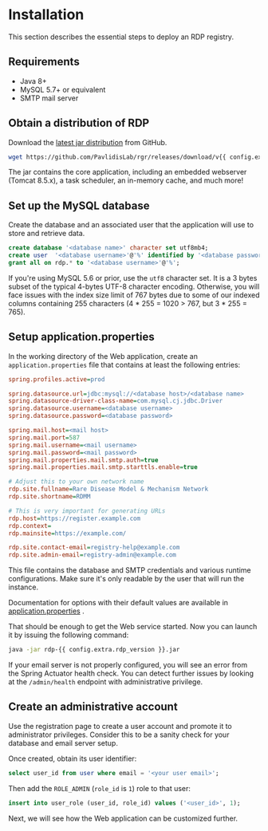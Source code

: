 # Installation

This section describes the essential steps to deploy an RDP registry.

## Requirements

- Java 8+
- MySQL 5.7+ or equivalent
- SMTP mail server

## Obtain a distribution of RDP

Download the [latest jar distribution](https://github.com/PavlidisLab/rgr/releases/latest) from GitHub.

```bash
wget https://github.com/PavlidisLab/rgr/releases/download/v{{ config.extra.rdp_version }}/rdp-{{ config.extra.rdp_version }}.jar
```

The jar contains the core application, including an embedded webserver (Tomcat 8.5.x), a task scheduler, an in-memory
cache, and much more!

## Set up the MySQL database

Create the database and an associated user that the application will use to store and retrieve data.

```sql
create database '<database name>' character set utf8mb4;
create user  '<database username>'@'%' identified by '<database password>';
grant all on rdp.* to '<database username>'@'%';
```

If you're using MySQL 5.6 or prior, use the `utf8` character set. It is a 3 bytes subset of the typical 4-bytes UTF-8
character encoding. Otherwise, you will face issues with the index size limit of 767 bytes due to some of our indexed
columns containing 255 characters (4 * 255 = 1020 > 767, but 3 * 255 = 765).

## Setup application.properties

In the working directory of the Web application, create an `application.properties`
file that contains at least the following entries:

```ini
spring.profiles.active=prod

spring.datasource.url=jdbc:mysql://<database host>/<database name>
spring.datasource-driver-class-name=com.mysql.cj.jdbc.Driver
spring.datasource.username=<database username>
spring.datasource.password=<database password>

spring.mail.host=<mail host>
spring.mail.port=587
spring.mail.username=<mail username>
spring.mail.password=<mail password>
spring.mail.properties.mail.smtp.auth=true
spring.mail.properties.mail.smtp.starttls.enable=true

# Adjust this to your own network name
rdp.site.fullname=Rare Disease Model & Mechanism Network
rdp.site.shortname=RDMM

# This is very important for generating URLs
rdp.host=https://register.example.com
rdp.context=
rdp.mainsite=https://example.com/

rdp.site.contact-email=registry-help@example.com
rdp.site.admin-email=registry-admin@example.com
```

This file contains the database and SMTP credentials and various runtime configurations. Make sure it's only readable by
the user that will run the instance.

Documentation for options with their default values are available
in [application.properties](https://github.com/PavlidisLab/rgr/blob/development/src/main/resources/application.properties)
.

That should be enough to get the Web service started. Now you can launch it by issuing the following command:

```bash
java -jar rdp-{{ config.extra.rdp_version }}.jar
```

If your email server is not properly configured, you will see an error from the Spring Actuator health check. You can
detect further issues by looking at the
`/admin/health` endpoint with administrative privilege.

## Create an administrative account

Use the registration page to create a user account and promote it to administrator privileges. Consider this to be a
sanity check for your database and email server setup.

Once created, obtain its user identifier:

```sql
select user_id from user where email = '<your user email>';
```

Then add the `ROLE_ADMIN` (`role_id` is `1`) role to that user:

```sql
insert into user_role (user_id, role_id) values ('<user_id>', 1);
```

Next, we will see how the Web application can be customized further.
